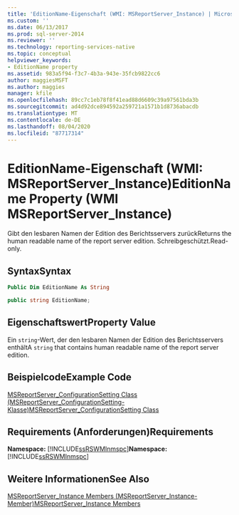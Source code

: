 ```yaml
---
title: 'EditionName-Eigenschaft (WMI: MSReportServer_Instance) | Microsoft-Dokumentation'
ms.custom: ''
ms.date: 06/13/2017
ms.prod: sql-server-2014
ms.reviewer: ''
ms.technology: reporting-services-native
ms.topic: conceptual
helpviewer_keywords:
- EditionName property
ms.assetid: 983a5f94-f3c7-4b3a-943e-35fcb9822cc6
author: maggiesMSFT
ms.author: maggies
manager: kfile
ms.openlocfilehash: 89cc7c1eb78f8f41ead88d6609c39a97561bda3b
ms.sourcegitcommit: ad4d92dce894592a259721a1571b1d8736abacdb
ms.translationtype: MT
ms.contentlocale: de-DE
ms.lasthandoff: 08/04/2020
ms.locfileid: "87717314"
---
```

# <a name="editionname-property-wmi-msreportserver_instance"></a><span data-ttu-id="0ce17-102">EditionName-Eigenschaft (WMI: MSReportServer_Instance)</span><span class="sxs-lookup"><span data-stu-id="0ce17-102">EditionName Property (WMI MSReportServer_Instance)</span></span>
  <span data-ttu-id="0ce17-103">Gibt den lesbaren Namen der Edition des Berichtsservers zurück</span><span class="sxs-lookup"><span data-stu-id="0ce17-103">Returns the human readable name of the report server edition.</span></span> <span data-ttu-id="0ce17-104">Schreibgeschützt.</span><span class="sxs-lookup"><span data-stu-id="0ce17-104">Read-only.</span></span>  
  
## <a name="syntax"></a><span data-ttu-id="0ce17-105">Syntax</span><span class="sxs-lookup"><span data-stu-id="0ce17-105">Syntax</span></span>  
  
```vb  
Public Dim EditionName As String  
```  
  
```csharp  
public string EditionName;  
```  
  
## <a name="property-value"></a><span data-ttu-id="0ce17-106">Eigenschaftswert</span><span class="sxs-lookup"><span data-stu-id="0ce17-106">Property Value</span></span>  
 <span data-ttu-id="0ce17-107">Ein `string`-Wert, der den lesbaren Namen der Edition des Berichtsservers enthält</span><span class="sxs-lookup"><span data-stu-id="0ce17-107">A `string` that contains human readable name of the report server edition.</span></span>  
  
## <a name="example-code"></a><span data-ttu-id="0ce17-108">Beispielcode</span><span class="sxs-lookup"><span data-stu-id="0ce17-108">Example Code</span></span>  
 [<span data-ttu-id="0ce17-109">MSReportServer_ConfigurationSetting Class (MSReportServer_ConfigurationSetting-Klasse)</span><span class="sxs-lookup"><span data-stu-id="0ce17-109">MSReportServer_ConfigurationSetting Class</span></span>](msreportserver-configurationsetting-class.md)  
  
## <a name="requirements"></a><span data-ttu-id="0ce17-110">Requirements (Anforderungen)</span><span class="sxs-lookup"><span data-stu-id="0ce17-110">Requirements</span></span>  
 <span data-ttu-id="0ce17-111">**Namespace:** [!INCLUDE[ssRSWMInmspc](../../includes/ssrswminmspc-md.md)]</span><span class="sxs-lookup"><span data-stu-id="0ce17-111">**Namespace:** [!INCLUDE[ssRSWMInmspc](../../includes/ssrswminmspc-md.md)]</span></span>  
  
## <a name="see-also"></a><span data-ttu-id="0ce17-112">Weitere Informationen</span><span class="sxs-lookup"><span data-stu-id="0ce17-112">See Also</span></span>  
 [<span data-ttu-id="0ce17-113">MSReportServer_Instance Members (MSReportServer_Instance-Member)</span><span class="sxs-lookup"><span data-stu-id="0ce17-113">MSReportServer_Instance Members</span></span>](msreportserver-instance-members.md)  
  
  
